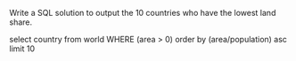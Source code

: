 Write a SQL solution to output the 10 countries who have the lowest land share.

select country
from world
WHERE (area > 0)
order by (area/population)
asc
limit 10